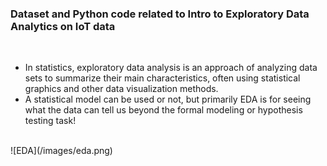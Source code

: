 ### Dataset and Python code related to **Intro to Exploratory Data Analytics** on IoT data
<br>

* In statistics, exploratory data analysis is an approach of analyzing data sets to summarize their main characteristics, often using statistical graphics and other data visualization methods.
* A statistical model can be used or not, but primarily EDA is for seeing what the data can tell us beyond the formal modeling or hypothesis testing task!
<br>
![EDA](/images/eda.png)
